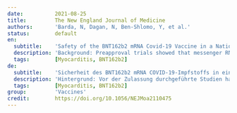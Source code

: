 ```yaml
---
date:          2021-08-25
title:         The New England Journal of Medicine
authors:       'Barda, N, Dagan, N, Ben-Shlomo, Y, et al.'
status:        default
en:
  subtitle:    'Safety of the BNT162b2 mRNA Covid-19 Vaccine in a Nationwide Setting'
  description: 'Background: Preapproval trials showed that messenger RNA (mRNA)–based vaccines against severe acute respiratory syndrome coronavirus 2 (SARS-CoV-2) had a good safety profile, yet these trials were subject to size and patient-mix limitations. An evaluation of the safety of the BNT162b2 mRNA vaccine with respect to a broad range of potential adverse events is needed. – Methods: We used data from the largest health care organization in Israel to evaluate the safety of the BNT162b2 mRNA vaccine. For each potential adverse event, in a population of persons with no previous diagnosis of that event, we individually matched vaccinated persons to unvaccinated persons according to sociodemographic and clinical variables. Risk ratios and risk differences at 42 days after vaccination were derived with the use of the Kaplan–Meier estimator. To place these results in context, we performed a similar analysis involving SARS-CoV-2–infected persons matched to uninfected persons. The same adverse events were studied in the vaccination and SARS-CoV-2 infection analyses. – Results: In the vaccination analysis, the vaccinated and control groups each included a mean of 884,828 persons. Vaccination was most strongly associated with an elevated risk of myocarditis (risk ratio, 3.24; 95% confidence interval [CI], 1.55 to 12.44; risk difference, 2.7 events per 100,000 persons; 95% CI, 1.0 to 4.6), lymphadenopathy (risk ratio, 2.43; 95% CI, 2.05 to 2.78; risk difference, 78.4 events per 100,000 persons; 95% CI, 64.1 to 89.3), appendicitis (risk ratio, 1.40; 95% CI, 1.02 to 2.01; risk difference, 5.0 events per 100,000 persons; 95% CI, 0.3 to 9.9), and herpes zoster infection (risk ratio, 1.43; 95% CI, 1.20 to 1.73; risk difference, 15.8 events per 100,000 persons; 95% CI, 8.2 to 24.2). SARS-CoV-2 infection was associated with a substantially increased risk of myocarditis (risk ratio, 18.28; 95% CI, 3.95 to 25.12; risk difference, 11.0 events per 100,000 persons; 95% CI, 5.6 to 15.8) and of additional serious adverse events, including pericarditis, arrhythmia, deep-vein thrombosis, pulmonary embolism, myocardial infarction, intracranial hemorrhage, and thrombocytopenia. – Conclusions: In this study in a nationwide mass vaccination setting, the BNT162b2 vaccine was not associated with an elevated risk of most of the adverse events examined. The vaccine was associated with an excess risk of myocarditis (1 to 5 events per 100,000 persons). The risk of this potentially serious adverse event and of many other serious adverse events was substantially increased after SARS-CoV-2 infection. (Funded by the Ivan and Francesca Berkowitz Family Living Laboratory Collaboration at Harvard Medical School and Clalit Research Institute.)'
  tags:        [Myocarditis, BNT162b2]
de:
  subtitle:    'Sicherheit des BNT162b2 mRNA COVID-19-Impfstoffs in einem landesweiten Rahmen'
  description: 'Hintergrund: Vor der Zulassung durchgeführte Studien haben gezeigt, dass Impfstoffe auf der Basis von Boten-RNA (mRNA) gegen das schwere akute respiratorische Syndrom Coronavirus 2 (SARS-CoV-2) ein gutes Sicherheitsprofil aufweisen, doch waren diese Studien aufgrund ihrer Größe und des Patientenmixes begrenzt. Eine Bewertung der Sicherheit des mRNA-Impfstoffs BNT162b2 im Hinblick auf ein breites Spektrum potenzieller unerwünschter Ereignisse ist erforderlich. - Methoden: Zur Bewertung der Sicherheit des BNT162b2 mRNA-Impfstoffs wurden Daten der größten israelischen Gesundheitsorganisation herangezogen. Für jedes potenzielle unerwünschte Ereignis wurden geimpfte und ungeimpfte Personen anhand soziodemografischer und klinischer Variablen in einer Population von Personen ohne vorherige Diagnose des Ereignisses individuell verglichen. Die Risikoverhältnisse und Risikodifferenzen 42 Tage nach der Impfung wurden mit Hilfe des Kaplan-Meier-Schätzers ermittelt. Um diese Ergebnisse in einen Kontext zu stellen, führten wir eine ähnliche Analyse mit SARS-CoV-2-Infizierten durch, die mit nicht infizierten Personen verglichen wurden. In den Analysen zur Impfung und zur SARS-CoV-2-Infektion wurden die gleichen unerwünschten Ereignisse untersucht. - Ergebnisse: In der Impfanalyse umfassten die geimpfte und die Kontrollgruppe jeweils einen Mittelwert von 884.828 Personen. Die Impfung war am stärksten mit einem erhöhten Risiko für Myokarditis (Risikoverhältnis, 3,24; 95% Konfidenzintervall [CI], 1,55 bis 12,44; Risikodifferenz, 2,7 Ereignisse pro 100.000 Personen; 95% CI, 1,0 bis 4,6), Lymphadenopathie (Risikoverhältnis, 2,43; 95% CI, 2,05 bis 2,78; Risikodifferenz, 78. 4 Ereignisse pro 100.000 Personen; 95% CI, 64,1 bis 89,3), Appendizitis (Risikoverhältnis, 1,40; 95% CI, 1,02 bis 2,01; Risikodifferenz, 5,0 Ereignisse pro 100.000 Personen; 95% CI, 0,3 bis 9,9) und Herpes-Zoster-Infektion (Risikoverhältnis, 1,43; 95% CI, 1,20 bis 1,73; Risikodifferenz, 15,8 Ereignisse pro 100.000 Personen; 95% CI, 8,2 bis 24,2). Eine SARS-CoV-2-Infektion war mit einem deutlich erhöhten Risiko für Myokarditis (Risikoverhältnis 18,28; 95 % KI, 3,95 bis 25,12; Risikodifferenz 11,0 Ereignisse pro 100 000 Personen; 95 % KI, 5,6 bis 15,8) und für weitere schwerwiegende unerwünschte Ereignisse verbunden, darunter Perikarditis, Arrhythmie, tiefe Venenthrombose, Lungenembolie, Myokardinfarkt, intrakranielle Blutungen und Thrombozytopenie. - Schlussfolgerungen: In dieser Studie im Rahmen einer landesweiten Massenimpfung war der BNT162b2-Impfstoff nicht mit einem erhöhten Risiko für die meisten der untersuchten unerwünschten Ereignisse verbunden. Der Impfstoff wurde mit einem erhöhten Risiko für Myokarditis in Verbindung gebracht (1 bis 5 Ereignisse pro 100.000 Personen). Das Risiko dieses potenziell schwerwiegenden unerwünschten Ereignisses und vieler anderer schwerwiegender unerwünschter Ereignisse war nach einer SARS-CoV-2-Infektion deutlich erhöht. (Finanziert von der Ivan and Francesca Berkowitz Family Living Laboratory Collaboration an der Harvard Medical School und dem Clalit Research Institute).' 
  tags:        [Myocarditis, BNT162b2]
group:         'Vaccines'
credit:        https://doi.org/10.1056/NEJMoa2110475
---
```

